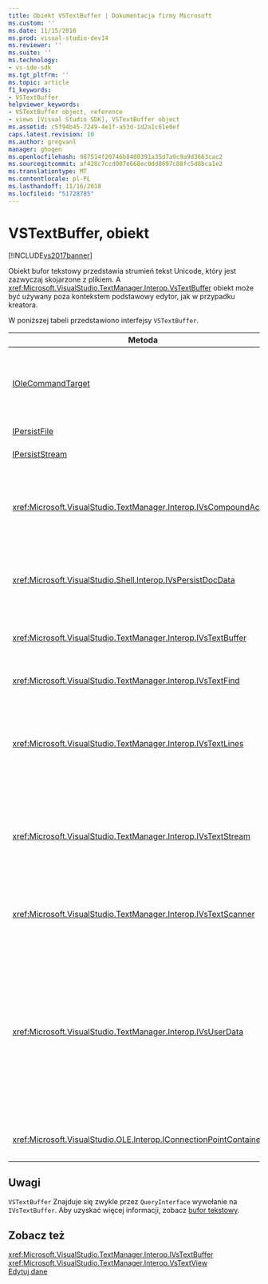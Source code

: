 ```yaml
---
title: Obiekt VSTextBuffer | Dokumentacja firmy Microsoft
ms.custom: ''
ms.date: 11/15/2016
ms.prod: visual-studio-dev14
ms.reviewer: ''
ms.suite: ''
ms.technology:
- vs-ide-sdk
ms.tgt_pltfrm: ''
ms.topic: article
f1_keywords:
- VSTextBuffer
helpviewer_keywords:
- VSTextBuffer object, reference
- views [Visual Studio SDK], VSTextBuffer object
ms.assetid: c5f94b45-7249-4e1f-a53d-1d2a1c61e0ef
caps.latest.revision: 10
ms.author: gregvanl
manager: ghogen
ms.openlocfilehash: 987514f20746b8480391a35d7a9c9a9d3663cac2
ms.sourcegitcommit: af428c7ccd007e668ec0dd8697c88fc5d8bca1e2
ms.translationtype: MT
ms.contentlocale: pl-PL
ms.lasthandoff: 11/16/2018
ms.locfileid: "51728785"
---
```

# <a name="vstextbuffer-object"></a>VSTextBuffer, obiekt
[!INCLUDE[vs2017banner](../includes/vs2017banner.md)]

Obiekt bufor tekstowy przedstawia strumień tekst Unicode, który jest zazwyczaj skojarzone z plikiem. A <xref:Microsoft.VisualStudio.TextManager.Interop.VsTextBuffer> obiekt może być używany poza kontekstem podstawowy edytor, jak w przypadku kreatora.  
  
 W poniższej tabeli przedstawiono interfejsy `VSTextBuffer`.  
  
|Metoda|Opis|  
|------------|-----------------|  
|[IOleCommandTarget](http://msdn.microsoft.com/library/windows/desktop/ms683797)|Standardowy interfejs OLE. Używane głównie do obsługi w buforze Cofnij/Ponów.|  
|[IPersistFile](http://msdn.microsoft.com/library/windows/desktop/ms687223)|Standardowy interfejs OLE.|  
|[IPersistStream](http://msdn.microsoft.com/library/windows/desktop/ms690091)|Standardowy interfejs OLE.|  
|<xref:Microsoft.VisualStudio.TextManager.Interop.IVsCompoundAction>|Umożliwia tworzenie akcji związki (czyli akcje, które są grupowane w jednostce pojedynczego Cofnij/ponów).|  
|<xref:Microsoft.VisualStudio.Shell.Interop.IVsPersistDocData>|Włącza trwałość danych dokumentu zarządzanych przez bufor tekstowy.|  
|<xref:Microsoft.VisualStudio.TextManager.Interop.IVsTextBuffer>|Oferuje podstawowe usługi; używane przez wielu klientów.|  
|<xref:Microsoft.VisualStudio.TextManager.Interop.IVsTextFind>|Służy do wyszukiwania buforu.|  
|<xref:Microsoft.VisualStudio.TextManager.Interop.IVsTextLines>|Umożliwia odczytywanie i zapisywanie funkcji przy użyciu dwuwymiarowe współrzędne. Dziedziczy `IVsTextBuffer`.|  
|<xref:Microsoft.VisualStudio.TextManager.Interop.IVsTextStream>|Umożliwia odczytywanie i zapisywanie funkcji przy użyciu współrzędnych jednowymiarowa. Dziedziczy `IVsTextBuffer`.|  
|<xref:Microsoft.VisualStudio.TextManager.Interop.IVsTextScanner>|Udostępnia szybką, zorientowane na strumień, sekwencyjnych tekstu w buforze.|  
|<xref:Microsoft.VisualStudio.TextManager.Interop.IVsUserData>|Zapewnia dostęp do ogólnego zbiór właściwości. Najważniejsze właściwości jest nazwa lub krótkiej nazwy buforu. Losowe dane można przechowywać w buforze z tym interfejsem, tworząc identyfikator GUID i używać go jako klucza.|  
|<xref:Microsoft.VisualStudio.OLE.Interop.IConnectionPointContainer>|Obsługuje punkty połączenia dla zdarzeń.|  
  
## <a name="remarks"></a>Uwagi  
 `VSTextBuffer` Znajduje się zwykle przez `QueryInterface` wywołanie na `IVsTextBuffer`. Aby uzyskać więcej informacji, zobacz [bufor tekstowy](../extensibility/accessing-the-text-buffer-by-using-the-legacy-api.md).  
  
## <a name="see-also"></a>Zobacz też  
 <xref:Microsoft.VisualStudio.TextManager.Interop.IVsTextBuffer>   
 <xref:Microsoft.VisualStudio.TextManager.Interop.VsTextView>   
 [Edytuj dane](http://msdn.microsoft.com/en-us/f08872bd-fd9c-4e36-8cf2-a2a2622ef986)

